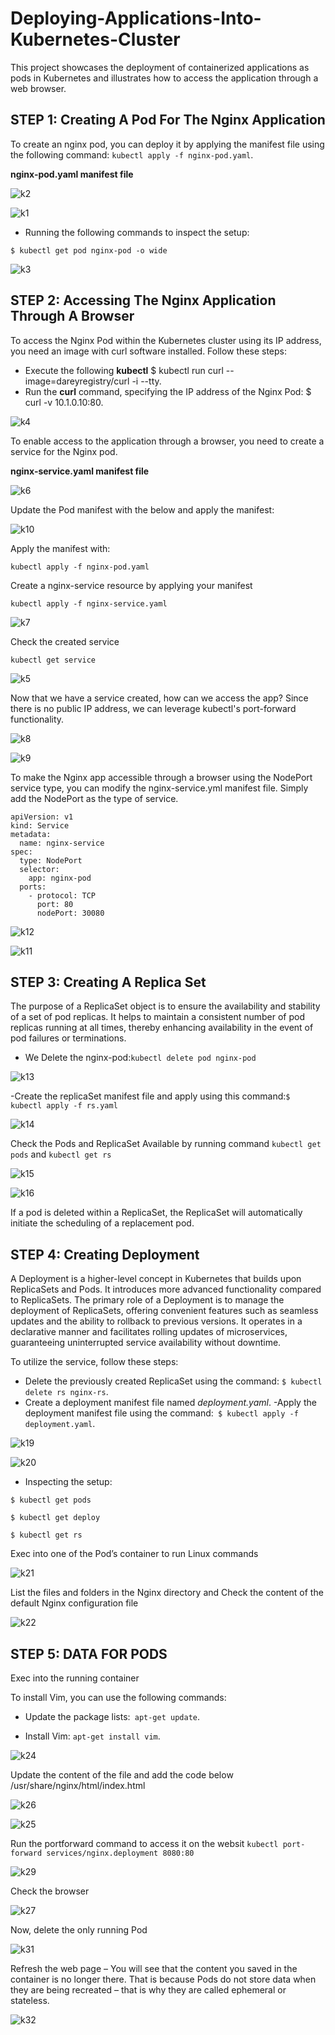 # Deploying-Applications-Into-Kubernetes-Cluster


This project showcases the deployment of containerized applications as pods in Kubernetes and illustrates how to access the application through a web browser.

## STEP 1: Creating A Pod For The Nginx Application

To create an nginx pod, you can deploy it by applying the manifest file using the following command: `kubectl apply -f nginx-pod.yaml`.


**nginx-pod.yaml manifest file**

![k2](https://github.com/busolagbadero/Deploying-Applications-Into-Kubernetes-Cluster/assets/94229949/c8929267-51a9-422a-b08d-6aabcd369c81)

![k1](https://github.com/busolagbadero/Deploying-Applications-Into-Kubernetes-Cluster/assets/94229949/fec0e909-3dc0-4752-89ed-06e37d146bda)

- Running the following commands to inspect the setup:
```
$ kubectl get pod nginx-pod -o wide
```

![k3](https://github.com/busolagbadero/Deploying-Applications-Into-Kubernetes-Cluster/assets/94229949/d0bd52e4-af0f-4aec-b5fe-9cddd27f370d)

## STEP 2: Accessing The Nginx Application Through A Browser

To access the Nginx Pod within the Kubernetes cluster using its IP address, you need an image with curl software installed. Follow these steps:

- Execute the following **kubectl**  $ kubectl run curl --image=dareyregistry/curl -i --tty.
- Run the **curl** command, specifying the IP address of the Nginx Pod: $ curl -v 10.1.0.10:80.

![k4](https://github.com/busolagbadero/Deploying-Applications-Into-Kubernetes-Cluster/assets/94229949/6fa757a0-66af-4e1c-9a7d-32b9718d1521)

To enable access to the application through a browser, you need to create a service for the Nginx pod. 

**nginx-service.yaml manifest file**

![k6](https://github.com/busolagbadero/Deploying-Applications-Into-Kubernetes-Cluster/assets/94229949/9a6fc040-7d56-4d23-ae70-af103692ec4d)

Update the Pod manifest with the below and apply the manifest:

![k10](https://github.com/busolagbadero/Deploying-Applications-Into-Kubernetes-Cluster/assets/94229949/ec9ce3b6-bb97-4a04-914c-07ed4b8641b7)

Apply the manifest with:

`kubectl apply -f nginx-pod.yaml`

Create a nginx-service resource by applying your manifest

`kubectl apply -f nginx-service.yaml`

![k7](https://github.com/busolagbadero/Deploying-Applications-Into-Kubernetes-Cluster/assets/94229949/624c0a55-4ea7-408a-8728-8ef38db3a3b1)
 
Check the created service

`kubectl get service`

![k5](https://github.com/busolagbadero/Deploying-Applications-Into-Kubernetes-Cluster/assets/94229949/8a66b8ae-802e-41ce-8893-67c64f8351a2)

Now that we have a service created, how can we access the app? Since there is no public IP address, we can leverage kubectl's port-forward functionality.

![k8](https://github.com/busolagbadero/Deploying-Applications-Into-Kubernetes-Cluster/assets/94229949/d028bf66-00a9-45e1-9636-c26a2f3cb41e)

![k9](https://github.com/busolagbadero/Deploying-Applications-Into-Kubernetes-Cluster/assets/94229949/ecbaaf04-fe84-421a-b207-96abe3547732)

To make the Nginx app accessible through a browser using the NodePort service type, you can modify the nginx-service.yml manifest file. Simply add the NodePort as the type of service.

```
apiVersion: v1
kind: Service
metadata:
  name: nginx-service
spec:
  type: NodePort
  selector:
    app: nginx-pod
  ports:
    - protocol: TCP
      port: 80
      nodePort: 30080
```


![k12](https://github.com/busolagbadero/Deploying-Applications-Into-Kubernetes-Cluster/assets/94229949/c81b762d-d547-446f-99e9-9f165ba35ce6)

![k11](https://github.com/busolagbadero/Deploying-Applications-Into-Kubernetes-Cluster/assets/94229949/7787dfcf-4421-4784-aeef-cd2d4157101c)

## STEP 3: Creating A Replica Set

The purpose of a ReplicaSet object is to ensure the availability and stability of a set of pod replicas. It helps to maintain a consistent number of pod replicas running at all times, thereby enhancing availability in the event of pod failures or terminations.

- We Delete the nginx-pod:`kubectl delete pod nginx-pod` 

![k13](https://github.com/busolagbadero/Deploying-Applications-Into-Kubernetes-Cluster/assets/94229949/39f0eaa8-2528-4bd1-a89f-d8be0032ed8c)

-Create the replicaSet manifest file and apply using this command:`$ kubectl apply -f rs.yaml`

![k14](https://github.com/busolagbadero/Deploying-Applications-Into-Kubernetes-Cluster/assets/94229949/ddfb7db5-aa85-440a-9796-265b873c0de6)

Check the Pods and ReplicaSet Available by running command `kubectl get pods` and `kubectl get rs`

![k15](https://github.com/busolagbadero/Deploying-Applications-Into-Kubernetes-Cluster/assets/94229949/1eec67b9-f56c-477b-be19-2cb5de83f5f7)

![k16](https://github.com/busolagbadero/Deploying-Applications-Into-Kubernetes-Cluster/assets/94229949/8d051f1e-c62b-42ff-81dd-65615729835d)

If a pod is deleted within a ReplicaSet, the ReplicaSet will automatically initiate the scheduling of a replacement pod.

## STEP 4: Creating Deployment


A Deployment is a higher-level concept in Kubernetes that builds upon ReplicaSets and Pods. It introduces more advanced functionality compared to ReplicaSets. The primary role of a Deployment is to manage the deployment of ReplicaSets, offering convenient features such as seamless updates and the ability to rollback to previous versions. It operates in a declarative manner and facilitates rolling updates of microservices, guaranteeing uninterrupted service availability without downtime.

To utilize the service, follow these steps:

- Delete the previously created ReplicaSet using the command: `$ kubectl delete rs nginx-rs`.
- Create a deployment manifest file named *deployment.yaml*.
-Apply the deployment manifest file using the command:` $ kubectl apply -f deployment.yaml`.

![k19](https://github.com/busolagbadero/Deploying-Applications-Into-Kubernetes-Cluster/assets/94229949/4f01bc68-d58f-46ea-b5c8-f47b2180625e)

![k20](https://github.com/busolagbadero/Deploying-Applications-Into-Kubernetes-Cluster/assets/94229949/7d2ffa6c-17e6-4265-a632-a66b0d324d4e)

- Inspecting the setup:

```
$ kubectl get pods

$ kubectl get deploy

$ kubectl get rs
```

Exec into one of the Pod’s container to run Linux commands

![k21](https://github.com/busolagbadero/Deploying-Applications-Into-Kubernetes-Cluster/assets/94229949/308fa4e3-4f53-406a-8ff9-cbc057712ec7)

List the files and folders in the Nginx directory and Check the content of the default Nginx configuration file

![k22](https://github.com/busolagbadero/Deploying-Applications-Into-Kubernetes-Cluster/assets/94229949/ca3914db-3c9e-4a4a-b5ce-e4573691ecfb)




## STEP 5: DATA FOR PODS
Exec into the running container

To install Vim, you can use the following commands:

- Update the package lists:` apt-get update`.

- Install Vim: `apt-get install vim`.

![k24](https://github.com/busolagbadero/Deploying-Applications-Into-Kubernetes-Cluster/assets/94229949/15db2fed-1e06-4cc6-9b68-293fe238a758)

Update the content of the file and add the code below /usr/share/nginx/html/index.html

![k26](https://github.com/busolagbadero/Deploying-Applications-Into-Kubernetes-Cluster/assets/94229949/bb5f93c8-6d78-4df8-bac9-0dd6f7a5824f)


![k25](https://github.com/busolagbadero/Deploying-Applications-Into-Kubernetes-Cluster/assets/94229949/b111f546-3e92-4cca-8bb8-d57304592686)

Run the portforward command to access it on the websit `kubectl port-forward services/nginx.deployment 8080:80`

![k29](https://github.com/busolagbadero/Deploying-Applications-Into-Kubernetes-Cluster/assets/94229949/002e384d-31f1-49b6-a49c-2028fa603950)

Check the browser

![k27](https://github.com/busolagbadero/Deploying-Applications-Into-Kubernetes-Cluster/assets/94229949/3bca80be-af23-4387-8f88-ca56b2e15154)

Now, delete the only running Pod

![k31](https://github.com/busolagbadero/Deploying-Applications-Into-Kubernetes-Cluster/assets/94229949/0e9e4508-8d9e-45a5-8348-bd0219712a02)

Refresh the web page – You will see that the content you saved in the container is no longer there. That is because Pods do not store data when they are being recreated – that is why they are called ephemeral or stateless.

![k32](https://github.com/busolagbadero/Deploying-Applications-Into-Kubernetes-Cluster/assets/94229949/8583e16b-1d55-45ed-8fe2-bcaa8a633fcc)
















